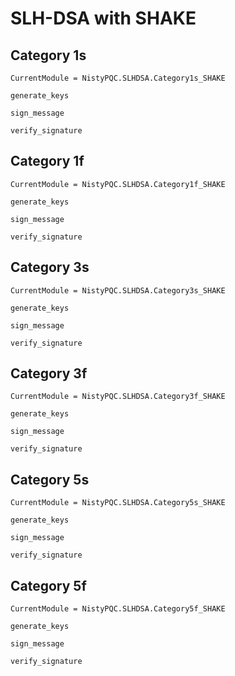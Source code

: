 # SLH-DSA with SHAKE

## Category 1s

```@meta
CurrentModule = NistyPQC.SLHDSA.Category1s_SHAKE
```

```@docs
generate_keys
```

```@docs
sign_message
```

```@docs
verify_signature
```

## Category 1f

```@meta
CurrentModule = NistyPQC.SLHDSA.Category1f_SHAKE
```

```@docs
generate_keys
```

```@docs
sign_message
```

```@docs
verify_signature
```

## Category 3s

```@meta
CurrentModule = NistyPQC.SLHDSA.Category3s_SHAKE
```

```@docs
generate_keys
```

```@docs
sign_message
```

```@docs
verify_signature
```

## Category 3f

```@meta
CurrentModule = NistyPQC.SLHDSA.Category3f_SHAKE
```

```@docs
generate_keys
```

```@docs
sign_message
```

```@docs
verify_signature
```

## Category 5s

```@meta
CurrentModule = NistyPQC.SLHDSA.Category5s_SHAKE
```

```@docs
generate_keys
```

```@docs
sign_message
```

```@docs
verify_signature
```

## Category 5f

```@meta
CurrentModule = NistyPQC.SLHDSA.Category5f_SHAKE
```

```@docs
generate_keys
```

```@docs
sign_message
```

```@docs
verify_signature
```
